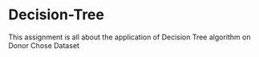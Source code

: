 # Decision-Tree
This assignment is all about the application of Decision Tree algorithm on Donor Chose Dataset
